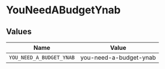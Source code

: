 # YouNeedABudgetYnab


## Values

| Name                     | Value                    |
| ------------------------ | ------------------------ |
| `YOU_NEED_A_BUDGET_YNAB` | you-need-a-budget-ynab   |